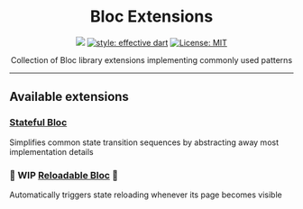 <div align="center">

# Bloc Extensions

<a href="https://codecov.io/gh/stasgora/bloc-extensions"><img src="https://codecov.io/gh/stasgora/bloc-extensions/branch/master/graph/badge.svg?token=19FNNBVV4A"/></a>
<a href="https://github.com/dart-lang/lints"><img src="https://img.shields.io/badge/style-recommended-40c4ff.svg" alt="style: effective dart"></a>
<a href="https://github.com/stasgora/bloc-extensions/blob/master/LICENSE"><img src="https://img.shields.io/badge/license-MIT-blue.svg" alt="License: MIT"></a>

Collection of Bloc library extensions implementing commonly used patterns
</div>

---

## Available extensions

### [Stateful Bloc](https://github.com/stasgora/bloc-extensions/blob/master/stateful_bloc/README.md)

Simplifies common state transition sequences by abstracting away most implementation details

### 🚧 WIP [Reloadable Bloc](https://github.com/stasgora/bloc-extensions/blob/master/reloadable_bloc/README.md) 🚧

Automatically triggers state reloading whenever its page becomes visible


<!---
Since one of them triggers operations and the other controls them they can
be used together as well as separately to provide the needed functionality.
-->
